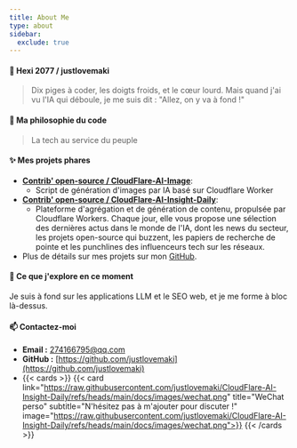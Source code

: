 ```yaml
---
title: About Me
type: about
sidebar:
  exclude: true
---
```

#### 👋 Hexi 2077 / justlovemaki

> Dix piges à coder, les doigts froids, et le cœur lourd.
> Mais quand j'ai vu l'IA qui déboule, je me suis dit : "Allez, on y va à fond !"

#### 🚀 Ma philosophie du code

> La tech au service du peuple

#### ✨ Mes projets phares

*   **[Contrib' open-source / CloudFlare-AI-Image](https://github.com/justlovemaki/CloudFlare-AI-Image)**:
    *   Script de génération d'images par IA basé sur Cloudflare Worker
*   **[Contrib' open-source / CloudFlare-AI-Insight-Daily](https://github.com/justlovemaki/CloudFlare-AI-Insight-Daily)**:
    *   Plateforme d'agrégation et de génération de contenu, propulsée par Cloudflare Workers. Chaque jour, elle vous propose une sélection des dernières actus dans le monde de l'IA, dont les news du secteur, les projets open-source qui buzzent, les papiers de recherche de pointe et les punchlines des influenceurs tech sur les réseaux.
*   Plus de détails sur mes projets sur mon [GitHub](https://github.com/justlovemaki).

#### 🌱 Ce que j'explore en ce moment

Je suis à fond sur les applications LLM et le SEO web, et je me forme à bloc là-dessus.

#### 📫 Contactez-moi

*   **Email :** [274166795@qq.com](mailto:274166795@qq.com)
*   **GitHub :** [https://github.com/justlovemaki](https://github.com/justlovemaki)
*   {{< cards >}}
    {{< card link="https://raw.githubusercontent.com/justlovemaki/CloudFlare-AI-Insight-Daily/refs/heads/main/docs/images/wechat.png" title="WeChat perso" subtitle="N'hésitez pas à m'ajouter pour discuter !" image="https://raw.githubusercontent.com/justlovemaki/CloudFlare-AI-Insight-Daily/refs/heads/main/docs/images/wechat.png">}}
    {{< /cards >}}